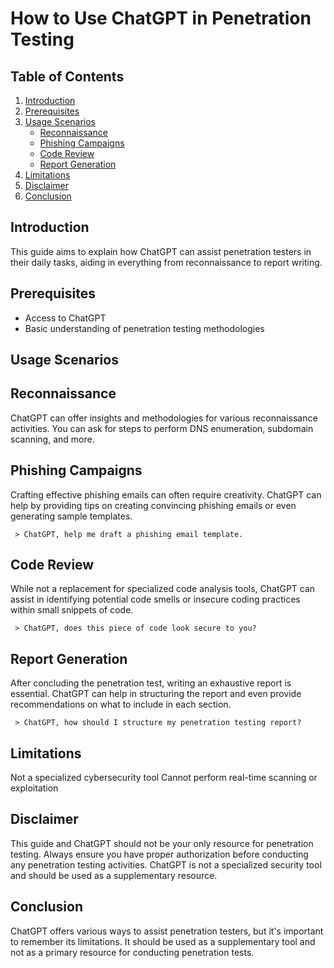 # How to Use ChatGPT in Penetration Testing

## Table of Contents
1. [Introduction](#introduction)
2. [Prerequisites](#prerequisites)
3. [Usage Scenarios](#usage-scenarios)
    - [Reconnaissance](#reconnaissance)
    - [Phishing Campaigns](#phishing-campaigns)
    - [Code Review](#code-review)
    - [Report Generation](#report-generation)
4. [Limitations](#limitations)
5. [Disclaimer](#disclaimer)
6. [Conclusion](#conclusion)

## Introduction
This guide aims to explain how ChatGPT can assist penetration testers in their daily tasks, aiding in everything from reconnaissance to report writing.

## Prerequisites
- Access to ChatGPT
- Basic understanding of penetration testing methodologies

## Usage Scenarios

## Reconnaissance

ChatGPT can offer insights and methodologies for various reconnaissance activities. You can ask for steps to perform DNS enumeration, subdomain scanning, and more.


## Phishing Campaigns

Crafting effective phishing emails can often require creativity. ChatGPT can help by providing tips on creating convincing phishing emails or even generating sample templates.

```
 > ChatGPT, help me draft a phishing email template.
```


## Code Review

While not a replacement for specialized code analysis tools, ChatGPT can assist in identifying potential code smells or insecure coding practices within small snippets of code.

```
 > ChatGPT, does this piece of code look secure to you?
```


## Report Generation

After concluding the penetration test, writing an exhaustive report is essential. ChatGPT can help in structuring the report and even provide recommendations on what to include in each section.

```
 > ChatGPT, how should I structure my penetration testing report?
```


## Limitations

Not a specialized cybersecurity tool 
Cannot perform real-time scanning or exploitation

## Disclaimer

This guide and ChatGPT should not be your only resource for penetration testing. Always ensure you have proper authorization before conducting any penetration testing activities. ChatGPT is not a specialized security tool and should be used as a supplementary resource.

## Conclusion

ChatGPT offers various ways to assist penetration testers, but it's important to remember its limitations. It should be used as a supplementary tool and not as a primary resource for conducting penetration tests.
